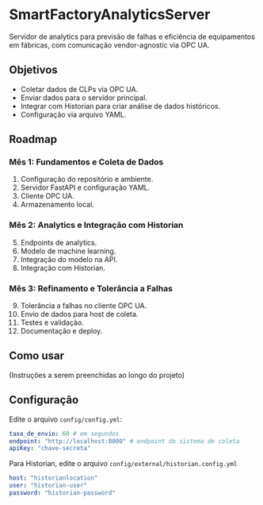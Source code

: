 # SmartFactoryAnalyticsServer

Servidor de analytics para previsão de falhas e eficiência de equipamentos em fábricas, com comunicação vendor-agnostic via OPC UA.

## Objetivos

- Coletar dados de CLPs via OPC UA.
- Enviar dados para o servidor principal.
- Integrar com Historian para criar análise de dados históricos.
- Configuração via arquivo YAML.

## Roadmap

### Mês 1: Fundamentos e Coleta de Dados

1. Configuração do repositório e ambiente.
2. Servidor FastAPI e configuração YAML.
3. Cliente OPC UA.
4. Armazenamento local.

### Mês 2: Analytics e Integração com Historian

5. Endpoints de analytics.
6. Modelo de machine learning.
7. Integração do modelo na API.
8. Integração com Historian.

### Mês 3: Refinamento e Tolerância a Falhas

9. Tolerância a falhas no cliente OPC UA.
10. Envio de dados para host de coleta.
11. Testes e validação.
12. Documentação e deploy.

## Como usar

(Instruções a serem preenchidas ao longo do projeto)

## Configuração

Edite o arquivo `config/config.yml`:

```yaml
taxa_de_envio: 60 # em segundos
endpoint: "http://localhost:8000" # endpoint do sistema de coleta
apiKey: "chave-secreta"
```

Para Historian, edite o arquivo `config/external/historian.config.yml`

```yaml
host: "historianlocation"
user: "historian-user"
password: "historian-password"
```
